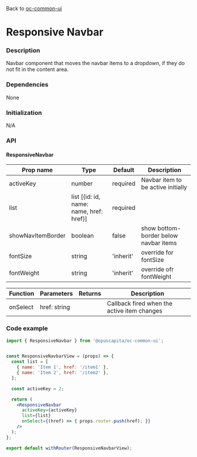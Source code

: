 Back to [oc-common-ui](../../README.md)

# Responsive Navbar

### Description

Navbar component that moves the navbar items to a dropdown, if they do not fit in the content area.

### Dependencies

None

### Initialization

N/A

### API

#### ResponsiveNavbar

| Prop name         | Type                                    | Default   | Description                           |
| ------------------| --------------------------------------- | --------- | ------------------------------------- |
| activeKey         | number                                  | required  | Navbar item to be active initially    |
| list              | list [{id: id, name: name, href: href}] | required  |                                       |
| showNavItemBorder | boolean                                 | false      | show bottom-border below navbar items |
| fontSize          | string                                  | 'inherit' | override for  fontSize                |
| fontWeight        | string                                  | 'inherit' | override ofr fontWeight               |


| Function | Parameters   | Returns | Description                              |
| -------- | ------------ | ------- | ---------------------------------------- |
| onSelect | href: string |         | Callback fired when the active item changes |

### Code example

```jsx
import { ResponsiveNavbar } from '@opuscapita/oc-common-ui';


const ResponsiveNavbarView = (props) => {
  const list = [
    { name: 'Item 1', href: '/item1' },
    { name: 'Item 2', href: '/item2' },
  ];

  const activeKey = 2;

  return (
    <ResponsiveNavbar
      activeKey={activeKey}
      list={list}
      onSelect={(href) => { props.router.push(href); }}
    />
  );
};

export default withRouter(ResponsiveNavbarView);
```
